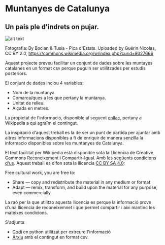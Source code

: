 # Muntanyes de Catalunya
## Un pais ple d'indrets on pujar.

![alt text](http://www.lleida.com/sites/default/files/styles/large/public/pics/pica_estats_0.jpg?itok=c0M--n6L)

Fotografia: By Bocian & Tusia - Pica d'Estats. Uploaded by Guérin Nicolas, CC BY 2.0, https://commons.wikimedia.org/w/index.php?curid=8027666


Aquest projecte preveu facilitar un conjunt de dades sobre les muntayes catalanes en un format csv perque puguin ser utiilitzades per estudis posteriors.

El conjunt de dades inclou 4 variables:
  - Nom de la muntanya.
  - Comarca/ques a les que pertany la muntanya.
  - Unitat de relleu.
  - Alçada en metres.

La propietat de l'informació, disponible al seguent [enllaç](https://ca.wikipedia.org/wiki/Llista_de_muntanyes_de_Catalunya), pertany a Wikipedia a qui agraïm el contingut. 

La inspiració d'aquest treball es la de ser un punt de partida per ajuntar amb altres informacions disponibles a fi de enriquir de manera senzilla la informacio disponibles sobre les muntanyes de Catalunya.

El text facilitat per Wikipedia està disponible sota la Llicència de Creative Commons Reconeixement i Compartir-Igual. Amb les següents [condicions d'us](https://wikimediafoundation.org/wiki/Terms_of_Use/ca).
Aquest treball es difon sota la llicencia [CC BY SA 4.0](https://creativecommons.org/licenses/by-sa/4.0/):

Free cultural work, you are free to:
  - Share — copy and redistribute the material in any medium or format
  - Adapt — remix, transform, and build upon the material for any purpose, even commercially.

La raó per la que utilitzo aquesta llicencia es perque la informació prove d'una llicencia de reconeixemnet i que permet compartir i aixi mantinc les mateixes condicions.

S'adjunta:
  - [Codi](https://github.com/haddock3/muntanyes_de_catalunya/blob/master/MuntanyesTest2.py) en python utilitzat per extreure l'informació
  - [Arxiu](https://github.com/haddock3/muntanyes_de_catalunya/blob/master/output.csv) amb el contingut en format csv.
